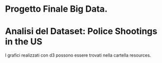 # Progetto Finale Big Data. 
# Analisi del Dataset: Police Shootings in the US

I grafici realizzati con d3 possono essere trovati nella cartella resources.
